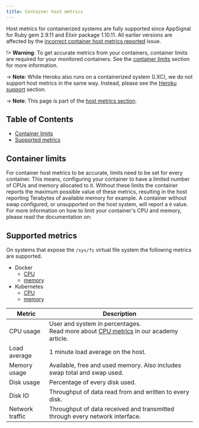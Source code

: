 ```yaml
---
title: Container host metrics
---
```


Host metrics for containerized systems are fully supported since AppSignal for Ruby gem 2.9.11 and Elixir package 1.10.11. All earlier versions are affected by the [incorrect container host metrics reported](/support/known-issues/incorrect-container-host-metrics.html) issue.

!> **Warning**: To get accurate metrics from your containers, container limits are required for your monitored containers. See the [container limits](#container-limits) section for more information.

-> **Note**: While Heroku also runs on a containerized system (LXC), we do not support host metrics in the same way. Instead, please see the [Heroku support][heroku support] section.

-> **Note**: This page is part of the [host metrics section](/metrics/host.html).

## Table of Contents

- [Container limits](#container-limits)
- [Supported metrics](#supported-metrics)

## Container limits

For container host metrics to be accurate, limits need to be set for every container. This means, configuring your container to have a limited number of CPUs and memory allocated to it. Without these limits the container reports the maximum possible value of these metrics, resulting in the host reporting Terabytes of available memory for example. A container without swap configured, or unsupported on the host system, will report a `0` value. For more information on how to limit your container's CPU and memory, please read the documentation on:

## Supported metrics

On systems that expose the `/sys/fs` virtual file system the following metrics are supported.

- Docker
  - [CPU](https://docs.docker.com/config/containers/resource_constraints/#cpu)
  - [memory](https://docs.docker.com/config/containers/resource_constraints/#memory)
- Kubernetes
  - [CPU](https://kubernetes.io/docs/tasks/configure-pod-container/assign-cpu-resource/)
  - [memory](https://kubernetes.io/docs/tasks/configure-pod-container/assign-memory-resource/)

<table>
  <thead>
    <tr>
      <th>Metric</th>
      <th>Description</th>
    </tr>
  </thead>
  <tbody>
    <tr>
      <td>CPU usage</td>
      <td>
        User and system in percentages.
        <br>
        Read more about <a href="https://blog.appsignal.com/2018/03/06/understanding-cpu-statistics.html">CPU metrics</a> in our academy article.
      </td>
    </tr>
    <tr>
      <td>Load average</td>
      <td>1 minute load average on the host.</td>
    </tr>
    <tr>
      <td>Memory usage</td>
      <td>Available, free and used memory. Also includes swap total and swap used.</td>
    </tr>
    <tr>
      <td>Disk usage</td>
      <td>Percentage of every disk used.</td>
    </tr>
    <tr>
      <td>Disk IO</td>
      <td>Throughput of data read from and written to every disk.</td>
    </tr>
    <tr>
      <td>Network traffic</td>
      <td>Throughput of data received and transmitted through every network interface.</td>
    </tr>
    </tr>
  </tbody>
</table>

[heroku support]: /metrics/host-metrics/heroku.html
